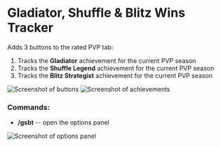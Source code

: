 # Gladiator, Shuffle & Blitz Wins Tracker

Adds 3 buttons to the rated PVP tab:

1. Tracks the **Gladiator** achievement for the current PVP season
2. Tracks the **Shuffle Legend** achievement for the current PVP season
3. Tracks the **Blitz Strategist** achievement for the current PVP season

![Screenshot of buttons](https://imgur.com/LDQYW0V.png)
![Screenshot of achievements](https://imgur.com/9yPlcMJ.png)

### Commands:

- **/gsbt** -- open the options panel

![Screenshot of options panel](https://imgur.com/0AVi3IY.png)
